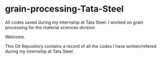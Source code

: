 # grain-processing-Tata-Steel
All codes saved during my internship at Tata Steel. I worked on grain processing for the material sciences division

Welcome.

This Git Repository contains a record of all the codes I have written/refered during my internship at Tata Steel.
